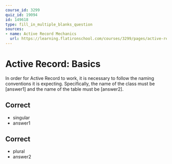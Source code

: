 ```yaml
---
course_id: 3299
quiz_id: 19094
id: 149618
type: fill_in_multiple_blanks_question
sources:
- name: Active Record Mechanics
  url: https://learning.flatironschool.com/courses/3299/pages/active-record-mechanics?module_item_id=143901
---
```


# Active Record: Basics

In order for Active Record to work, it is necessary to follow the naming
conventions it is expecting. Specifically, the name of the class must be
[answer1] and the name of the table must be [answer2].

## Correct

- singular
- answer1

## Correct

- plural
- answer2
